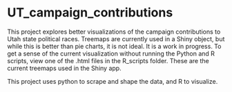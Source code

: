 # UT_campaign_contributions

This project explores better visualizations of the campaign contributions to Utah state political races. 
Treemaps are currently used in a Shiny object, but while this is better than pie charts, it is not ideal. It is a work in progress.
To get a sense of the current visualization without running the Python and R scripts, view one of the .html files in the R_scripts folder. These are the current treemaps used in the Shiny app.

This project uses python to scrape and shape the data, and R to visualize.
